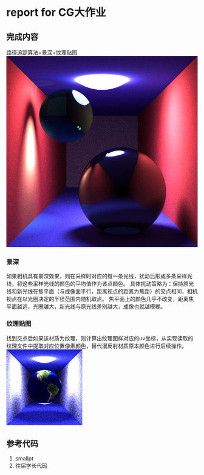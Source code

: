 # report for CG大作业
## 完成内容
路径追踪算法+景深+纹理贴图
![alt text](image/image2.png)
### 景深
如果相机具有景深效果，则在采样时对应的每一条光线，扰动后形成多条采样光线，将这些采样光线的颜色的平均值作为该点颜色。
具体扰动策略为：保持原光线和新光线在焦平面（与成像面平行，距离视点的距离为焦距）的交点相同，相机视点在以光圈决定的半径范围内随机取点。
焦平面上的颜色几乎不改变，距离焦平面越远，光圈越大，新光线与原光线差别越大，成像也就越模糊。


### 纹理贴图
找到交点后如果该材质为纹理，则计算出纹理图样对应的uv坐标，从实现读取的纹理文件中提取对应位置像素颜色，替代漫反射材质原本颜色进行后续操作。
![alt text](image/image1.png)

## 参考代码
1. smallpt
2. 往届学长代码